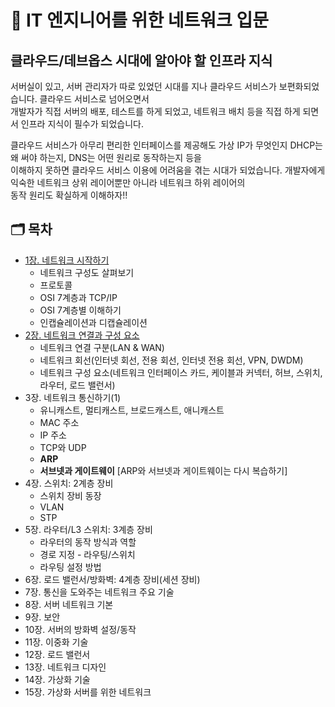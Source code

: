 # 📡 IT 엔지니어를 위한 네트워크 입문

## 클라우드/데브옵스 시대에 알아야 할 인프라 지식

서버실이 있고, 서버 관리자가 따로 있었던 시대를 지나 클라우드 서비스가 보편화되었습니다. 클라우드 서비스로 넘어오면서  
개발자가 직접 서버의 배포, 테스트를 하게 되었고, 네트워크 배치 등을 직접 하게 되면서 인프라 지식이 필수가 되었습니다.

클라우드 서비스가 아무리 편리한 인터페이스를 제공해도 가상 IP가 무엇인지 DHCP는 왜 써야 하는지, DNS는 어떤 원리로 동작하는지 등을  
이해하지 못하면 클라우드 서비스 이용에 어려움을 겪는 시대가 되었습니다. 개발자에게 익숙한 네트워크 상위 레이어뿐만 아니라 네트워크 하위 레이어의  
동작 원리도 확실하게 이해하자!!

## 🗂️ 목차

- <a href="https://github.com/ohyuchan123/LetsReadBooks/blob/master/IT%20%EC%97%94%EC%A7%80%EB%8B%88%EC%96%B4%EB%A5%BC%20%EC%9C%84%ED%95%9C%20%EB%84%A4%ED%8A%B8%EC%9B%8C%ED%81%AC%20%EC%9E%85%EB%AC%B8/Contents/1.%20%EB%84%A4%ED%8A%B8%EC%9B%8C%ED%81%AC%20%EC%8B%9C%EC%9E%91%ED%95%98%EA%B8%B0.md#1-%EB%84%A4%ED%8A%B8%EC%9B%8C%ED%81%AC-%EC%8B%9C%EC%9E%91%ED%95%98%EA%B8%B0">1장. 네트워크 시작하기</a>
  - 네트워크 구성도 살펴보기
  - 프로토콜
  - OSI 7계층과 TCP/IP
  - OSI 7계층별 이해하기
  - 인캡슐레이션과 디캡슐레이션
- <a href="https://github.com/ohyuchan123/LetsReadBooks/blob/master/IT%20%EC%97%94%EC%A7%80%EB%8B%88%EC%96%B4%EB%A5%BC%20%EC%9C%84%ED%95%9C%20%EB%84%A4%ED%8A%B8%EC%9B%8C%ED%81%AC%20%EC%9E%85%EB%AC%B8/Contents/2.%20%EB%84%A4%ED%8A%B8%EC%9B%8C%ED%81%AC%20%EC%97%B0%EA%B2%B0%20%EB%B6%80%EB%B6%84.md#2%EC%9E%A5-%EB%84%A4%ED%8A%B8%EC%9B%8C%ED%81%AC-%EC%97%B0%EA%B2%B0%EA%B3%BC-%EA%B5%AC%EC%84%B1-%EC%9A%94%EC%86%8C">2장. 네트워크 연결과 구성 요소</a>
  - 네트워크 연결 구분(LAN & WAN)
  - 네트워크 회선(인터넷 회선, 전용 회선, 인터넷 전용 회선, VPN, DWDM)
  - 네트워크 구성 요소(네트워크 인터페이스 카드, 케이블과 커넥터, 허브, 스위치, 라우터, 로드 밸런서)
- 3장. 네트워크 통신하기(1)
  - 유니캐스트, 멀티캐스트, 브로드캐스트, 애니캐스트
  - MAC 주소
  - IP 주소
  - TCP와 UDP
  - **ARP**
  - **서브넷과 게이트웨이**
    [ARP와 서브넷과 게이트웨이는 다시 복습하기]
- 4장. 스위치: 2계층 장비
  - 스위치 장비 동장
  - VLAN
  - STP
- 5장. 라우터/L3 스위치: 3계층 장비
  - 라우터의 동작 방식과 역할
  - 경로 지정 - 라우팅/스위치
  - 라우팅 설정 방법
- 6장. 로드 밸런서/방화벽: 4계층 장비(세션 장비)
- 7장. 통신을 도와주는 네트워크 주요 기술
- 8장. 서버 네트워크 기본
- 9장. 보안
- 10장. 서버의 방화벽 설정/동작
- 11장. 이중화 기술
- 12장. 로드 밸런서
- 13장. 네트워크 디자인
- 14장. 가상화 기술
- 15장. 가상화 서버를 위한 네트워크
